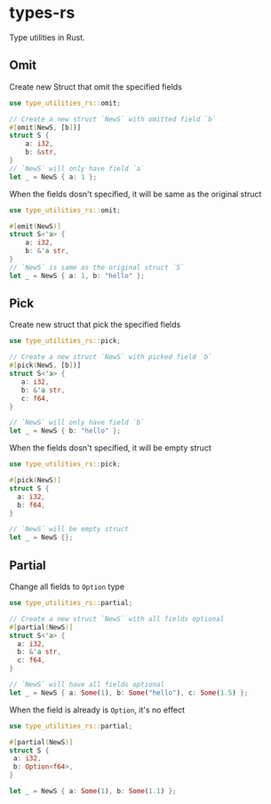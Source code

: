 # types-rs
Type utilities in Rust.

## Omit

Create new Struct that omit the specified fields

```rust
use type_utilities_rs::omit;

// Create a new struct `NewS` with omitted field `b`
#[omit(NewS, [b])]
struct S {
    a: i32,
    b: &str,
}
// `NewS` will only have field `a`
let _ = NewS { a: 1 };
```

When the fields dosn't specified, it will be same as the original struct

```rust
use type_utilities_rs::omit;

#[omit(NewS)]
struct S<'a> {
    a: i32,
    b: &'a str,
}
// `NewS` is same as the original struct `S`
let _ = NewS { a: 1, b: "hello" };
```

## Pick
Create new struct that pick the specified fields

```rust
use type_utilities_rs::pick;

// Create a new struct `NewS` with picked field `b`
#[pick(NewS, [b])]
struct S<'a> {
   a: i32,
   b: &'a str,
   c: f64,
}

// `NewS` will only have field `b`
let _ = NewS { b: "hello" };
```

When the fields dosn't specified, it will be empty struct

```rust
use type_utilities_rs::pick;

#[pick(NewS)]
struct S {
  a: i32,
  b: f64,
}

// `NewS` will be empty struct
let _ = NewS {};
```

## Partial

Change all fields to `Option` type

```rust
use type_utilities_rs::partial;

// Create a new struct `NewS` with all fields optional
#[partial(NewS)]
struct S<'a> {
  a: i32,
  b: &'a str,
  c: f64,
}

// `NewS` will have all fields optional
let _ = NewS { a: Some(1), b: Some("hello"), c: Some(1.5) };
```

When the field is already is `Option`, it's no effect

```rust
use type_utilities_rs::partial;

#[partial(NewS)]
struct S {
 a: i32,
 b: Option<f64>,
}

let _ = NewS { a: Some(1), b: Some(1.1) };
```
